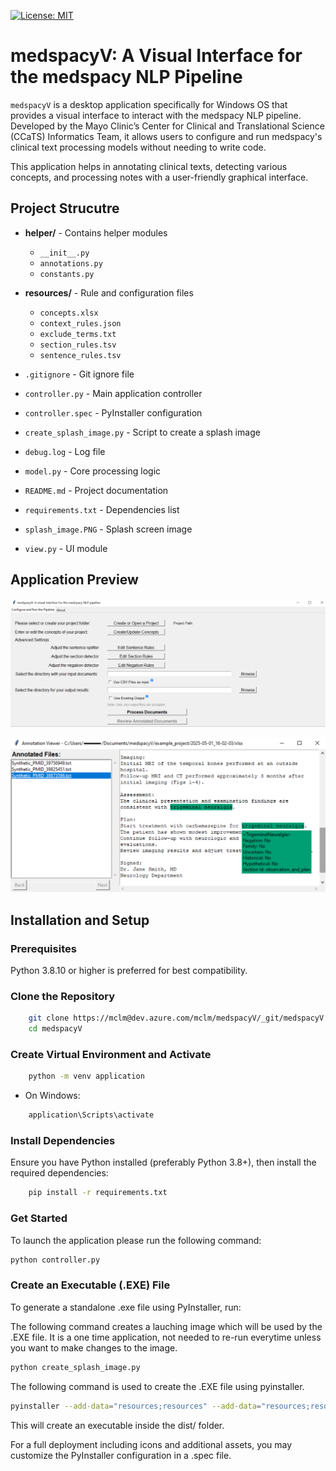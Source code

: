 [![License: MIT](https://img.shields.io/badge/License-MIT-yellow.svg)](https://opensource.org/licenses/MIT)

# medspacyV: A Visual Interface for the medspacy NLP Pipeline

`medspacyV` is a desktop application specifically for Windows OS that provides a visual interface to interact with the medspacy NLP pipeline. Developed by the Mayo Clinic’s Center for Clinical and Translational Science (CCaTS) Informatics Team, it allows users to configure and run medspacy's clinical text processing models without needing to write code.

This application helps in annotating clinical texts, detecting various concepts, and processing notes with a user-friendly graphical interface.

## Project Strucutre
- **helper/** - Contains helper modules  
  - `__init__.py`
  - `annotations.py`
  - `constants.py`

- **resources/** - Rule and configuration files  
  - `concepts.xlsx`
  - `context_rules.json`
  - `exclude_terms.txt`
  - `section_rules.tsv`
  - `sentence_rules.tsv`

- `.gitignore` - Git ignore file  
- `controller.py` - Main application controller  
- `controller.spec` - PyInstaller configuration  
- `create_splash_image.py` - Script to create a splash image  
- `debug.log` - Log file  
- `model.py` - Core processing logic  
- `README.md` - Project documentation  
- `requirements.txt` - Dependencies list  
- `splash_image.PNG` - Splash screen image  
- `view.py` - UI module  

## Application Preview

<p align="center">
  <img src="./img/home_page.PNG" alt="home"/>
</p>

<p align="center">
  <img src="./img/annote.png" alt="annotation"/>
</p>

## Installation and Setup

### Prerequisites
Python 3.8.10 or higher is preferred for best compatibility.

### Clone the Repository

```bash
    git clone https://mclm@dev.azure.com/mclm/medspacyV/_git/medspacyV
    cd medspacyV
```

### Create Virtual Environment and Activate

```bash
    python -m venv application
```

- On Windows:
```bash
    application\Scripts\activate
```

### Install Dependencies
Ensure you have Python installed (preferably Python 3.8+), then install the required dependencies:

```bash
    pip install -r requirements.txt  
```

### Get Started

To launch the application please run the following command:

```bash
python controller.py
```

### Create an Executable (.EXE) File
To generate a standalone .exe file using PyInstaller, run:

The following command creates a lauching image which will be used by the .EXE file. It is a one time application, not needed to re-run everytime unless you want to make changes to the image.

```bash
python create_splash_image.py
```

The following command is used to create the .EXE file using pyinstaller.

```bash
pyinstaller --add-data="resources;resources" --add-data="resources;resources/en" --splash=splash_image.png --noconfirm --onefile --windowed Controller.py
```

This will create an executable inside the dist/ folder.

For a full deployment including icons and additional assets, you may customize the PyInstaller configuration in a .spec file.
